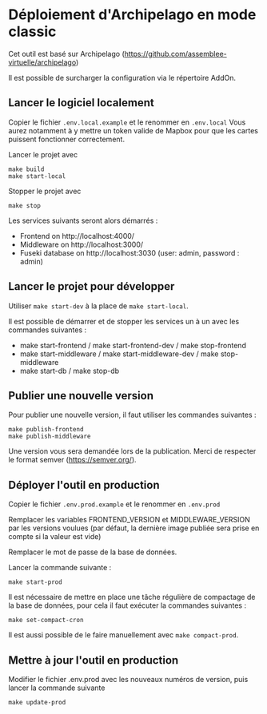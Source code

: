 # Déploiement d'Archipelago en mode classic

Cet outil est basé sur Archipelago (https://github.com/assemblee-virtuelle/archipelago)

Il est possible de surcharger la configuration via le répertoire AddOn.

## Lancer le logiciel localement

Copier le fichier `.env.local.example` et le renommer en `.env.local`
Vous aurez notamment à y mettre un token valide de Mapbox pour que les cartes puissent fonctionner correctement.

Lancer le projet avec

```
make build
make start-local
```

Stopper le projet avec
```
make stop
```

Les services suivants seront alors démarrés :
- Frontend on http://localhost:4000/
- Middleware on http://localhost:3000/
- Fuseki database on http://localhost:3030 (user: admin, password : admin)

## Lancer le projet pour développer

Utiliser `make start-dev` à la place de `make start-local`.

Il est possible de démarrer et de stopper les services un à un avec les commandes suivantes :
- make start-frontend / make start-frontend-dev / make stop-frontend
- make start-middleware / make start-middleware-dev / make stop-middleware
- make start-db / make stop-db

## Publier une nouvelle version

Pour publier une nouvelle version, il faut utiliser les commandes suivantes :

```
make publish-frontend
make publish-middleware
```

Une version vous sera demandée lors de la publication. Merci de respecter le format semver (https://semver.org/).

## Déployer l'outil en production

Copier le fichier `.env.prod.example` et le renommer en `.env.prod`

Remplacer les variables FRONTEND_VERSION et MIDDLEWARE_VERSION par les versions voulues (par défaut, la dernière image publiée sera prise en compte si la valeur est vide)

Remplacer le mot de passe de la base de données.

Lancer la commande suivante :
```
make start-prod
```

Il est nécessaire de mettre en place une tâche régulière de compactage de la base de données, pour cela il faut exécuter la commandes suivantes :

```
make set-compact-cron
```

Il est aussi possible de le faire manuellement avec `make compact-prod`.

## Mettre à jour l'outil en production

Modifier le fichier .env.prod avec les nouveaux numéros de version, puis lancer la commande suivante
```
make update-prod
```
